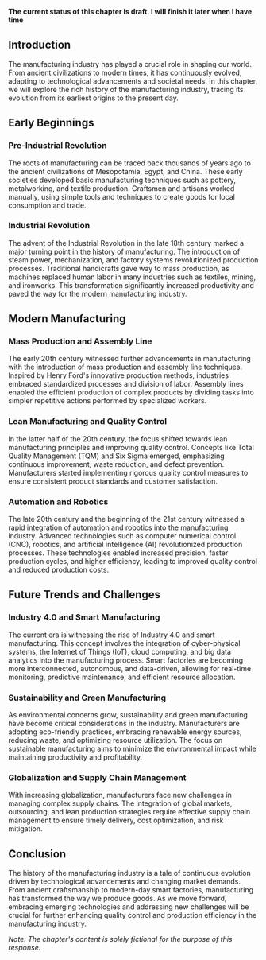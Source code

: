 **The current status of this chapter is draft. I will finish it later when I have time**

Introduction
------------

The manufacturing industry has played a crucial role in shaping our world. From ancient civilizations to modern times, it has continuously evolved, adapting to technological advancements and societal needs. In this chapter, we will explore the rich history of the manufacturing industry, tracing its evolution from its earliest origins to the present day.

Early Beginnings
----------------

### Pre-Industrial Revolution

The roots of manufacturing can be traced back thousands of years ago to the ancient civilizations of Mesopotamia, Egypt, and China. These early societies developed basic manufacturing techniques such as pottery, metalworking, and textile production. Craftsmen and artisans worked manually, using simple tools and techniques to create goods for local consumption and trade.

### Industrial Revolution

The advent of the Industrial Revolution in the late 18th century marked a major turning point in the history of manufacturing. The introduction of steam power, mechanization, and factory systems revolutionized production processes. Traditional handicrafts gave way to mass production, as machines replaced human labor in many industries such as textiles, mining, and ironworks. This transformation significantly increased productivity and paved the way for the modern manufacturing industry.

Modern Manufacturing
--------------------

### Mass Production and Assembly Line

The early 20th century witnessed further advancements in manufacturing with the introduction of mass production and assembly line techniques. Inspired by Henry Ford's innovative production methods, industries embraced standardized processes and division of labor. Assembly lines enabled the efficient production of complex products by dividing tasks into simpler repetitive actions performed by specialized workers.

### Lean Manufacturing and Quality Control

In the latter half of the 20th century, the focus shifted towards lean manufacturing principles and improving quality control. Concepts like Total Quality Management (TQM) and Six Sigma emerged, emphasizing continuous improvement, waste reduction, and defect prevention. Manufacturers started implementing rigorous quality control measures to ensure consistent product standards and customer satisfaction.

### Automation and Robotics

The late 20th century and the beginning of the 21st century witnessed a rapid integration of automation and robotics into the manufacturing industry. Advanced technologies such as computer numerical control (CNC), robotics, and artificial intelligence (AI) revolutionized production processes. These technologies enabled increased precision, faster production cycles, and higher efficiency, leading to improved quality control and reduced production costs.

Future Trends and Challenges
----------------------------

### Industry 4.0 and Smart Manufacturing

The current era is witnessing the rise of Industry 4.0 and smart manufacturing. This concept involves the integration of cyber-physical systems, the Internet of Things (IoT), cloud computing, and big data analytics into the manufacturing process. Smart factories are becoming more interconnected, autonomous, and data-driven, allowing for real-time monitoring, predictive maintenance, and efficient resource allocation.

### Sustainability and Green Manufacturing

As environmental concerns grow, sustainability and green manufacturing have become critical considerations in the industry. Manufacturers are adopting eco-friendly practices, embracing renewable energy sources, reducing waste, and optimizing resource utilization. The focus on sustainable manufacturing aims to minimize the environmental impact while maintaining productivity and profitability.

### Globalization and Supply Chain Management

With increasing globalization, manufacturers face new challenges in managing complex supply chains. The integration of global markets, outsourcing, and lean production strategies require effective supply chain management to ensure timely delivery, cost optimization, and risk mitigation.

Conclusion
----------

The history of the manufacturing industry is a tale of continuous evolution driven by technological advancements and changing market demands. From ancient craftsmanship to modern-day smart factories, manufacturing has transformed the way we produce goods. As we move forward, embracing emerging technologies and addressing new challenges will be crucial for further enhancing quality control and production efficiency in the manufacturing industry.

*Note: The chapter's content is solely fictional for the purpose of this response.*
